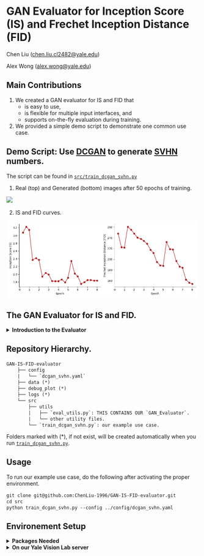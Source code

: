 # GAN Evaluator for Inception Score (IS) and Frechet Inception Distance (FID)

Chen Liu (chen.liu.cl2482@yale.edu)

Alex Wong (alex.wong@yale.edu)

## Main Contributions
1. We created a GAN evaluator for IS and FID that
    - is easy to use,
    - is flexible for multiple input interfaces, and
    - supports on-the-fly evaluation during training.
2. We provided a simple demo script to demonstrate one common use case.

## Demo Script: Use [DCGAN](https://pytorch.org/tutorials/beginner/dcgan_faces_tutorial) to generate [SVHN](http://ufldl.stanford.edu/housenumbers/) numbers.

The script can be found in [`src/train_dcgan_svhn.py`](https://github.com/ChenLiu-1996/GAN-IS-FID-evaluator/blob/main/src/train_dcgan_svhn.py)

1. Real (top) and Generated (bottom) images after 50 epochs of training.
<img src = "debug_plot/dcgan_svhn/epoch_0049_batch_0286_generated.png" width=600>

2. IS and FID curves.
<img src = "debug_plot/dcgan_svhn/IS_FID_curve.png" width=600>

## The GAN Evaluator for IS and FID.
<details>
  <summary><b>Introduction to the Evaluator</b></summary>
<br>

More details can be found in [`src/utils/eval_utils.py/GAN_Evaluator`](https://github.com/ChenLiu-1996/GAN-IS-FID-evaluator/blob/main/src/utils/eval_utils.py#L13).

```
This evaluator computes the following metrics:
    - Inception Score (IS)
    - Frechet Inception Distance (FID)

This evaluator will take in the real images and the fake/generated images.
Then it will compute the activations from the real and fake images as well as the
predictions from the fake images.
The (fake) predictions will be used to compute IS, while
the (real, fake) activations will be used to compute FID.
If input image resolution < 75 x 75, we will upsample the image to accommodate Inception v3.

The real and fake images can be provided to this evaluator in either of the following formats:
1. dataloader
    `load_all_real_imgs`
    `load_all_fake_imgs`
2. per-batch
    `fill_real_img_batch`
    `fill_fake_img_batch`

COMMON USE CASES
1. For the purpose of on-the-fly evaluation during GAN training:
    We recommend pre-loading the real images using the dataloader format, and
    populate the fake images using the per-batch format as training goes on.
    - At the end of each epoch, you can clean the fake images using:
        `clear_fake_imgs`
    - In *unusual* cases where your real images change (such as in progressive growing GANs),
    you may want to clear the real images. You can do so via:
        `clear_real_imgs`

2. For the purpose of offline evaluation of a saved dataset:
    We recommend pre-loading the real images and fake images.
```

</details>

## Repository Hierarchy.
```
GAN-IS-FID-evaluator
    ├── config
    |   └── `dcgan_svhn.yaml`
    ├── data (*)
    ├── debug_plot (*)
    ├── logs (*)
    └── src
        ├── utils
        |   ├── `eval_utils.py`: THIS CONTAINS OUR `GAN_Evaluator`.
        |   └── other utility files.
        └── `train_dcgan_svhn.py`: our example use case.
```
Folders marked with (*), if not exist, will be created automatically when you run [`train_dcgan_svhn.py`](https://github.com/ChenLiu-1996/GAN-IS-FID-evaluator/blob/main/src/train_dcgan_svhn.py).

## Usage
To run our example use case, do the following after activating the proper environment.
```
git clone git@github.com:ChenLiu-1996/GAN-IS-FID-evaluator.git
cd src
python train_dcgan_svhn.py --config ../config/dcgan_svhn.yaml
```

## Environement Setup
<details>
  <summary><b>Packages Needed</b></summary>
<br>

The `GAN_Evaluator` module itself only uses `numpy`, `scipy`, `torch`, `torchvision`, and (for aesthetics) `tqdm`.

To run the example script, it additionally requires `matplotlib`, `argparse`, and `yaml`.

</details>

<details>
  <summary><b>On our Yale Vision Lab server</b></summary>

- There is a virtualenv ready to use, located at
`/media/home/chliu/.virtualenv/mondi-image-gen/`.

- Alternatively, you can start from an existing environment "torch191-py38env",
and install the following packages:
```
python3 -m pip install torch==1.12.1+cu113 torchvision==0.13.1+cu113 torchaudio==0.12.1 --extra-index-url https://download.pytorch.org/whl/cu113
python3 -m pip install wget gdown numpy matplotlib pyyaml click scipy yacs scikit-learn
```

If you see error messages such as `Failed to build CUDA kernels for bias_act.`, you can fix it with:
```
python3 -m pip install ninja
```

</details>